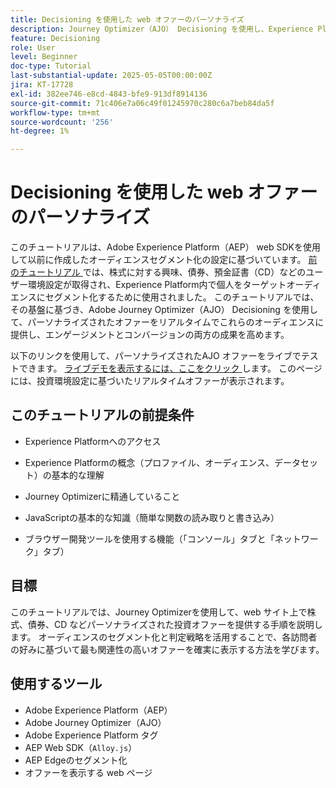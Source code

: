 ```yaml
---
title: Decisioning を使用した web オファーのパーソナライズ
description: Journey Optimizer（AJO） Decisioning を使用し、Experience Platform（AEP）に組み込まれたオーディエンスセグメント化を活用して、パーソナライズされたオファーを web ページで提供する方法を説明します。
feature: Decisioning
role: User
level: Beginner
doc-type: Tutorial
last-substantial-update: 2025-05-05T00:00:00Z
jira: KT-17728
exl-id: 382ee746-e8cd-4843-bfe9-913df8914136
source-git-commit: 71c406e7a06c49f01245970c280c6a7beb84da5f
workflow-type: tm+mt
source-wordcount: '256'
ht-degree: 1%

---
```


# Decisioning を使用した web オファーのパーソナライズ

このチュートリアルは、Adobe Experience Platform（AEP） web SDKを使用して以前に作成したオーディエンスセグメント化の設定に基づいています。 [ 前のチュートリアル ](https://experienceleague.adobe.com/ja/docs/journey-optimizer-learn/create-audiences-using-web-sdk/introduction) では、株式に対する興味、債券、預金証書（CD）などのユーザー環境設定が取得され、Experience Platform内で個人をターゲットオーディエンスにセグメント化するために使用されました。 このチュートリアルでは、その基盤に基づき、Adobe Journey Optimizer（AJO） Decisioning を使用して、パーソナライズされたオファーをリアルタイムでこれらのオーディエンスに提供し、エンゲージメントとコンバージョンの両方の成果を高めます。

以下のリンクを使用して、パーソナライズされたAJO オファーをライブでテストできます。
[ ライブデモを表示するには、ここをクリック ](https://gbedekar489.github.io/finwise/welcome.html) します。 このページには、投資環境設定に基づいたリアルタイムオファーが表示されます。

## このチュートリアルの前提条件

* Experience Platformへのアクセス

* Experience Platformの概念（プロファイル、オーディエンス、データセット）の基本的な理解

* Journey Optimizerに精通していること

* JavaScriptの基本的な知識（簡単な関数の読み取りと書き込み）

* ブラウザー開発ツールを使用する機能（「コンソール」タブと「ネットワーク」タブ）


## 目標

このチュートリアルでは、Journey Optimizerを使用して、web サイト上で株式、債券、CD などパーソナライズされた投資オファーを提供する手順を説明します。 オーディエンスのセグメント化と判定戦略を活用することで、各訪問者の好みに基づいて最も関連性の高いオファーを確実に表示する方法を学びます。

## 使用するツール

* Adobe Experience Platform（AEP）
* Adobe Journey Optimizer（AJO）
* Adobe Experience Platform タグ
* AEP Web SDK（`Alloy.js`）
* AEP Edgeのセグメント化
* オファーを表示する web ページ
